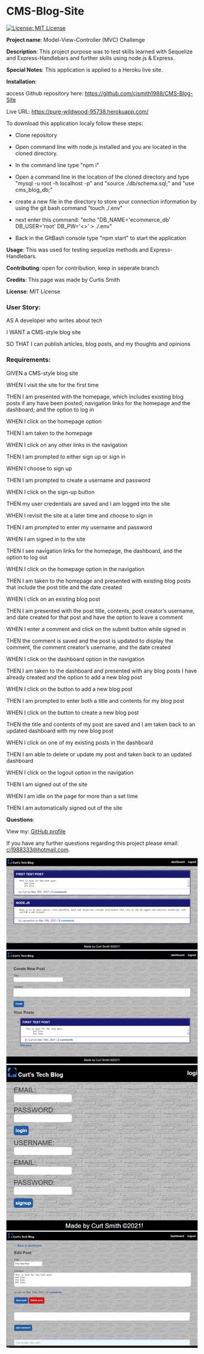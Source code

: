 # CMS-Blog-Site
[![License: MIT License](https://img.shields.io/badge/License-MIT-brightgreen.svg)](https://choosealicense.com/licenses/mit/)
 
**Project name**: Model-View-Controller (MVC) Challenge

**Description**: This project purpose was to test skills learned with Sequelize and Express-Handlebars and further skills using node.js & Express.

**Special Notes**: This application is applied to a Heroku live site.

**Installation**: 	

access Github repository here: https://github.com/cjsmith1988/CMS-Blog-Site

Live URL: https://pure-wildwood-95738.herokuapp.com/

To download this application localy follow these steps:

- Clone repository

- Open command line with node.js installed and you are located in the cloned directory.

- In the command line type "npm i"

- Open a command line in the location of the cloned directory and type "mysql -u root -h localhost -p" and "source ./db/schema.sql;" and "use cms_blog_db;"

- create a new file in the directory to store your connection information by using the git bash command "touch ./.env"

- next enter this command: "echo "DB_NAME='ecommerce_db'
DB_USER='root'
DB_PW='<<your mySQL password>>' > ./.env"

- Back in the GItBash console type "npm start" to start the application

**Usage**: This was used for testing sequelize methods and Express-Handlebars.

**Contributing**: open for contribution, keep in seperate branch

**Credits**: This page was made by Curtis Smith

**License**: MIT License

### User Story:

AS A developer who writes about tech

I WANT a CMS-style blog site

SO THAT I can publish articles, blog posts, and my thoughts and opinions

### Requirements:

GIVEN a CMS-style blog site

WHEN I visit the site for the first time

THEN I am presented with the homepage, which includes existing blog posts if any have been posted; navigation links for the homepage and the dashboard; and the option to log in

WHEN I click on the homepage option

THEN I am taken to the homepage

WHEN I click on any other links in the navigation

THEN I am prompted to either sign up or sign in

WHEN I choose to sign up

THEN I am prompted to create a username and password

WHEN I click on the sign-up button

THEN my user credentials are saved and I am logged into the site

WHEN I revisit the site at a later time and choose to sign in

THEN I am prompted to enter my username and password

WHEN I am signed in to the site

THEN I see navigation links for the homepage, the dashboard, and the option to log out

WHEN I click on the homepage option in the navigation

THEN I am taken to the homepage and presented with existing blog posts that include the post title and the date created

WHEN I click on an existing blog post

THEN I am presented with the post title, contents, post creator’s username, and date created for that post and have the option to leave a comment

WHEN I enter a comment and click on the submit button while signed in

THEN the comment is saved and the post is updated to display the comment, the comment creator’s username, and the date created

WHEN I click on the dashboard option in the navigation

THEN I am taken to the dashboard and presented with any blog posts I have already created and the option to add a new blog post

WHEN I click on the button to add a new blog post

THEN I am prompted to enter both a title and contents for my blog post

WHEN I click on the button to create a new blog post

THEN the title and contents of my post are saved and I am taken back to an updated dashboard with my new blog post

WHEN I click on one of my existing posts in the dashboard

THEN I am able to delete or update my post and taken back to an updated dashboard

WHEN I click on the logout option in the navigation

THEN I am signed out of the site

WHEN I am idle on the page for more than a set time

THEN I am automatically signed out of the site 

**Questions**:

  View my: [GitHub profile](https://www.github.com/cjsmith1988)

  If you have any further questions regarding this project please email: [cj1988333@hotmail.com](mailto:cj1988333@hotmail.com?subject=[Question]CMS-Blog-Site).

![Homepage view](https://github.com/cjsmith1988/CMS-Blog-Site/blob/main/public/images/HomeScreenCap.PNG?raw=true)
![Dashboard view](https://github.com/cjsmith1988/CMS-Blog-Site/blob/main/public/images/DashboardScreenCap.PNG?raw=true)
![Login view](https://github.com/cjsmith1988/CMS-Blog-Site/blob/main/public/images/LoginScreenCap.PNG?raw=true)
![Login view](https://github.com/cjsmith1988/CMS-Blog-Site/blob/main/public/images/EditPostScreenCap.PNG?raw=true)


